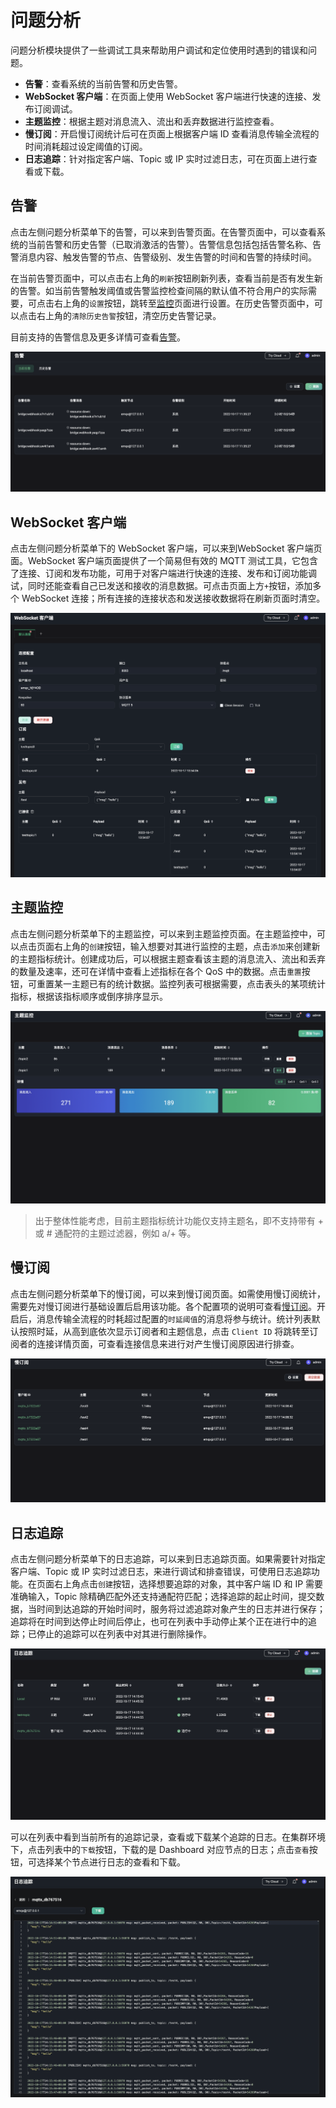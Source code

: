 # 问题分析

问题分析模块提供了一些调试工具来帮助用户调试和定位使用时遇到的错误和问题。

- **告警**：查看系统的当前告警和历史告警。
- **WebSocket 客户端**：在页面上使用 WebSocket 客户端进行快速的连接、发布订阅调试。
- **主题监控**：根据主题对消息流入、流出和丢弃数据进行监控查看。
- **慢订阅**：开启慢订阅统计后可在页面上根据客户端 ID 查看消息传输全流程的时间消耗超过设定阈值的订阅。
- **日志追踪**：针对指定客户端、Topic 或 IP 实时过滤日志，可在页面上进行查看或下载。

## 告警

点击左侧问题分析菜单下的告警，可以来到告警页面。在告警页面中，可以查看系统的当前告警和历史告警（已取消激活的告警）。告警信息包括包括告警名称、告警消息内容、触发告警的节点、告警级别、发生告警的时间和告警的持续时间。

在当前告警页面中，可以点击右上角的`刷新`按钮刷新列表，查看当前是否有发生新的告警。如当前告警触发阈值或告警监控检查间隔的默认值不符合用户的实际需要，可点击右上角的`设置`按钮，跳转至[监控](./configuration.md#监控)页面进行设置。在历史告警页面中，可以点击右上角的`清除历史告警`按钮，清空历史告警记录。

目前支持的告警信息及更多详情可查看[告警](../observability/alarms.md)。

![image](./assets/alarm.png)

## WebSocket 客户端

点击左侧问题分析菜单下的 WebSocket 客户端，可以来到WebSocket 客户端页面。WebSocket 客户端页面提供了一个简易但有效的 MQTT 测试工具，它包含了连接、订阅和发布功能，可用于对客户端进行快速的连接、发布和订阅功能调试，同时还能查看自己已发送和接收的消息数据。可点击页面上方`+`按钮，添加多个 WebSocket 连接；所有连接的连接状态和发送接收数据将在刷新页面时清空。

![image](./assets/web-socket.png)

## 主题监控

点击左侧问题分析菜单下的主题监控，可以来到主题监控页面。在主题监控中，可以点击页面右上角的`创建`按钮，输入想要对其进行监控的主题，点击`添加`来创建新的主题指标统计。创建成功后，可以根据主题查看该主题的消息流入、流出和丢弃的数量及速率，还可在详情中查看上述指标在各个 QoS 中的数据。点击`重置`按钮，可重置某一主题已有的统计数据。监控列表可根据需要，点击表头的某项统计指标，根据该指标顺序或倒序排序显示。

![image](./assets/topic-metrics.png)

> 出于整体性能考虑，目前主题指标统计功能仅支持主题名，即不支持带有 + 或 # 通配符的主题过滤器，例如 a/+ 等。

## 慢订阅

点击左侧问题分析菜单下的慢订阅，可以来到慢订阅页面。如需使用慢订阅统计，需要先对慢订阅进行基础设置后启用该功能。各个配置项的说明可查看[慢订阅](../observability/slow-subscribers-statistics.md#配置参数)。开启后，消息传输全流程的时耗超过配置的`时延阈值`的消息将参与统计。统计列表默认按照时延，从高到底依次显示订阅者和主题信息，点击 `Client ID` 将跳转至订阅者的连接详情页面，可查看连接信息来进行对产生慢订阅原因进行排查。

![image](./assets/slow-sub.png)

## 日志追踪

点击左侧问题分析菜单下的日志追踪，可以来到日志追踪页面。如果需要针对指定客户端、Topic 或 IP 实时过滤日志，来进行调试和排查错误，可使用日志追踪功能。在页面右上角点击`创建`按钮，选择想要追踪的对象，其中客户端 ID 和 IP 需要准确输入，Topic 除精确匹配外还支持通配符匹配；选择追踪的起止时间，提交数据，当时间到达追踪的开始时间时，服务将过滤追踪对象产生的日志并进行保存；追踪将在时间到达停止时间后停止，也可在列表中手动停止某个正在进行中的追踪；已停止的追踪可以在列表中对其进行删除操作。

![image](./assets/log-trace.png)

可以在列表中看到当前所有的追踪记录，查看或下载某个追踪的日志。在集群环境下，点击列表中的`下载`按钮，下载的是 Dashboard 对应节点的日志；点击`查看`按钮，可选择某个节点进行日志的查看和下载。

![image](./assets/log-trace-detail.png)
